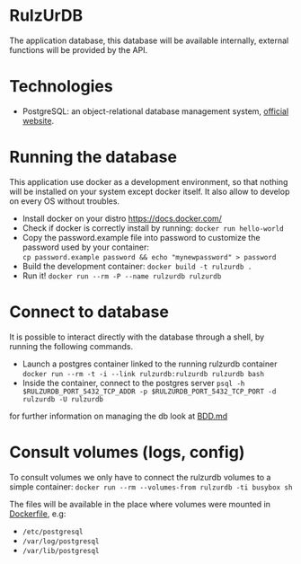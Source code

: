 RulzUrDB
========

The application database, this database will be available internally,
external functions will be provided by the API.

# Technologies

* PostgreSQL: an object-relational database management system,
[official website](http://www.postgresql.org/).

# Running the database

This application use docker as a development environment, so that nothing will
be installed on your system except docker itself. It also allow to develop on
every OS without troubles.

* Install docker on your distro https://docs.docker.com/
* Check if docker is correctly install by running: `docker run hello-world`
* Copy the password.example file into password to customize the password used
by your container: <br/>
`cp password.example password && echo "mynewpassword" > password`
* Build the development container: `docker build -t rulzurdb .`
* Run it! `docker run --rm -P --name rulzurdb rulzurdb`

# Connect to database

It is possible to interact directly with the database through a shell,
by running the following commands.

* Launch a postgres container linked to the running rulzurdb container
`docker run --rm -t -i --link rulzurdb:rulzurdb rulzurdb bash`
* Inside the container, connect to the postgres server
`psql -h $RULZURDB_PORT_5432_TCP_ADDR -p $RULZURDB_PORT_5432_TCP_PORT
-d rulzurdb -U rulzurdb`

for further information on managing the db look at [BDD.md](./BDD.md)

# Consult volumes (logs, config)

To consult volumes we only have to connect the rulzurdb volumes to a simple
container: `docker run --rm --volumes-from rulzurdb -ti busybox sh`

The files will be available in the place where volumes were mounted in
[Dockerfile](./Dockerfile), e.g:

* `/etc/postgresql`
* `/var/log/postgresql`
* `/var/lib/postgresql`


